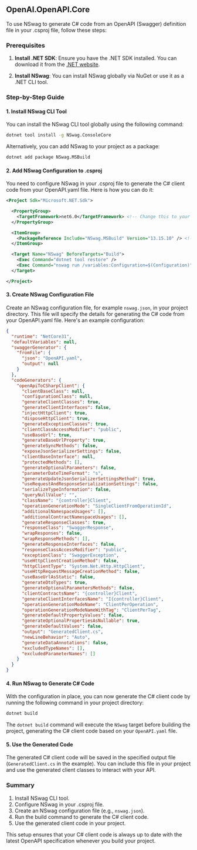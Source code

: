 ﻿## OpenAI.OpenAPI.Core

To use NSwag to generate C# code from an OpenAPI (Swagger) definition file in your .csproj file, follow these steps:

### Prerequisites

1. **Install .NET SDK**: Ensure you have the .NET SDK installed. You can download it from the [.NET website](https://dotnet.microsoft.com/download).

2. **Install NSwag**: You can install NSwag globally via NuGet or use it as a .NET CLI tool.

### Step-by-Step Guide

#### 1. Install NSwag CLI Tool

You can install the NSwag CLI tool globally using the following command:

```sh
dotnet tool install -g NSwag.ConsoleCore
```

Alternatively, you can add NSwag to your project as a package:

```sh
dotnet add package NSwag.MSBuild
```

#### 2. Add NSwag Configuration to .csproj

You need to configure NSwag in your .csproj file to generate the C# client code from your OpenAPI.yaml file. Here is how you can do it:

```xml
<Project Sdk="Microsoft.NET.Sdk">

  <PropertyGroup>
    <TargetFramework>net6.0</TargetFramework> <!-- Change this to your target framework -->
  </PropertyGroup>

  <ItemGroup>
    <PackageReference Include="NSwag.MSBuild" Version="13.15.10" /> <!-- Use the latest version -->
  </ItemGroup>

  <Target Name="NSwag" BeforeTargets="Build">
    <Exec Command="dotnet tool restore" />
    <Exec Command="nswag run /variables:Configuration=$(Configuration)" />
  </Target>

</Project>
```

#### 3. Create NSwag Configuration File

Create an NSwag configuration file, for example `nswag.json`, in your project directory. This file will specify the details for generating the C# code from your OpenAPI.yaml file. Here's an example configuration:

```json
{
  "runtime": "NetCore31",
  "defaultVariables": null,
  "swaggerGenerator": {
    "fromFile": {
      "json": "OpenAPI.yaml",
      "output": null
    }
  },
  "codeGenerators": {
    "openApiToCSharpClient": {
      "clientBaseClass": null,
      "configurationClass": null,
      "generateClientClasses": true,
      "generateClientInterfaces": false,
      "injectHttpClient": true,
      "disposeHttpClient": true,
      "generateExceptionClasses": true,
      "clientClassAccessModifier": "public",
      "useBaseUrl": true,
      "generateBaseUrlProperty": true,
      "generateSyncMethods": false,
      "exposeJsonSerializerSettings": false,
      "clientBaseInterface": null,
      "protectedMethods": [],
      "generateOptionalParameters": false,
      "parameterDateTimeFormat": "s",
      "generateUpdateJsonSerializerSettingsMethod": true,
      "useRequestAndResponseSerializationSettings": false,
      "serializeTypeInformation": false,
      "queryNullValue": "",
      "className": "{controller}Client",
      "operationGenerationMode": "SingleClientFromOperationId",
      "additionalNamespaceUsages": [],
      "additionalContractNamespaceUsages": [],
      "generateResponseClasses": true,
      "responseClass": "SwaggerResponse",
      "wrapResponses": false,
      "wrapResponseMethods": [],
      "generateResponseInterfaces": false,
      "responseClassAccessModifier": "public",
      "exceptionClass": "SwaggerException",
      "useHttpClientCreationMethod": false,
      "httpClientType": "System.Net.Http.HttpClient",
      "useHttpRequestMessageCreationMethod": false,
      "useBaseUrlAsStatic": false,
      "generateDtoTypes": true,
      "generateOptionalParametersMethods": false,
      "clientContractsName": "{controller}Client",
      "generateClientInterfacesName": "I{controller}Client",
      "operationGenerationModeName": "ClientPerOperation",
      "operationGenerationModeNameWithTag": "ClientPerTag",
      "generateDefaultPropertyValues": false,
      "generateOptionalPropertiesAsNullable": true,
      "generateDefaultValues": false,
      "output": "GeneratedClient.cs",
      "newLineBehavior": "Auto",
      "generateDataAnnotations": false,
      "excludedTypeNames": [],
      "excludedParameterNames": []
    }
  }
}
```

#### 4. Run NSwag to Generate C# Code

With the configuration in place, you can now generate the C# client code by running the following command in your project directory:

```sh
dotnet build
```

The `dotnet build` command will execute the `NSwag` target before building the project, generating the C# client code based on your `OpenAPI.yaml` file.

#### 5. Use the Generated Code

The generated C# client code will be saved in the specified output file (`GeneratedClient.cs` in the example). You can include this file in your project and use the generated client classes to interact with your API.

### Summary

1. Install NSwag CLI tool.
2. Configure NSwag in your .csproj file.
3. Create an NSwag configuration file (e.g., `nswag.json`).
4. Run the build command to generate the C# client code.
5. Use the generated client code in your project.

This setup ensures that your C# client code is always up to date with the latest OpenAPI specification whenever you build your project.